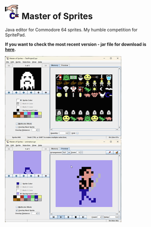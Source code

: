 # ![](https://github.com/tstamborski/pixelart-icons/blob/main/png/commodore-puppet48.png) Master of Sprites
Java editor for Commodore 64 sprites. My humble competition for SpritePad.

**If you want to check the most recent version - jar file for download is [here](https://github.com/tstamborski/master-of-sprites/releases/download/v0.12/MasterofSprites.jar).**

![](screenshot0.png)
![](screenshot1.png)
